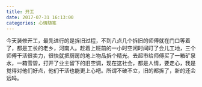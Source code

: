 ```yaml
---
title: 开工
date: 2017-07-31 16:13:00
categories: 心情随笔
---
```


今天装修开工，最先进行的是拆旧过程，不到八点几个拆旧的师傅就在门口等着了，都是工长的老乡，河南人。趁着上班前的一小时空闲时间盯了会儿工地，三个师傅干活很卖力，很快就把厨房的地上物品拆个精光。去超市给师傅买了一箱矿泉水，一箱雪碧，打开了业主留下的旧空调，现在这社会，都是人情，要走心，我是觉得对他们好点，他们干活也能更上心吧。所谓不破不立，旧的都拆了，新的还会远吗。
